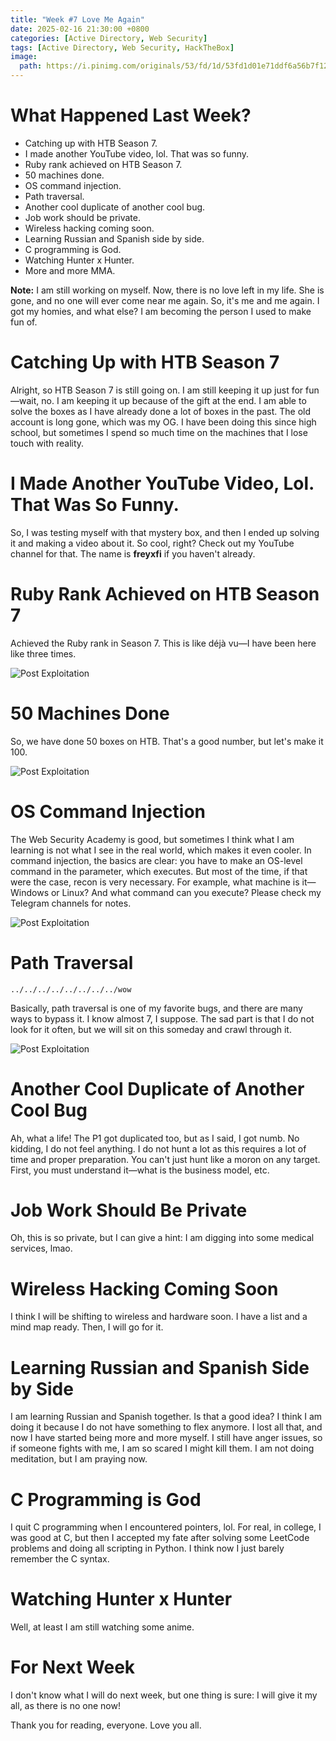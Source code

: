 ```yaml
---
title: "Week #7 Love Me Again"
date: 2025-02-16 21:30:00 +0800
categories: [Active Directory, Web Security]
tags: [Active Directory, Web Security, HackTheBox]
image:
  path: https://i.pinimg.com/originals/53/fd/1d/53fd1d01e71ddf6a56b7f12e575b9dbc.gif
---
```


# What Happened Last Week?

- Catching up with HTB Season 7.
- I made another YouTube video, lol. That was so funny.
- Ruby rank achieved on HTB Season 7.
- 50 machines done.
- OS command injection.
- Path traversal.
- Another cool duplicate of another cool bug.
- Job work should be private.
- Wireless hacking coming soon.
- Learning Russian and Spanish side by side.
- C programming is God.
- Watching Hunter x Hunter.
- More and more MMA.

**Note:** I am still working on myself. Now, there is no love left in my life. She is gone, and no one will ever come near me again. So, it's me and me again. I got my homies, and what else? I am becoming the person I used to make fun of.

# Catching Up with HTB Season 7

Alright, so HTB Season 7 is still going on. I am still keeping it up just for fun—wait, no. I am keeping it up because of the gift at the end. I am able to solve the boxes as I have already done a lot of boxes in the past. The old account is long gone, which was my OG. I have been doing this since high school, but sometimes I spend so much time on the machines that I lose touch with reality.

# I Made Another YouTube Video, Lol. That Was So Funny.

So, I was testing myself with that mystery box, and then I ended up solving it and making a video about it. So cool, right? Check out my YouTube channel for that. The name is **freyxfi** if you haven't already.

# Ruby Rank Achieved on HTB Season 7

Achieved the Ruby rank in Season 7. This is like déjà vu—I have been here like three times.

![Post Exploitation](https://pbs.twimg.com/media/Gj2xxFwXQAA0J4h?format=jpg&name=medium)

# 50 Machines Done

So, we have done 50 boxes on HTB. That's a good number, but let's make it 100.

![Post Exploitation](https://pbs.twimg.com/media/Gj5q_slXEAAAELO?format=png&name=small)

# OS Command Injection

The Web Security Academy is good, but sometimes I think what I am learning is not what I see in the real world, which makes it even cooler. In command injection, the basics are clear: you have to make an OS-level command in the parameter, which executes. But most of the time, if that were the case, recon is very necessary. For example, what machine is it—Windows or Linux? And what command can you execute? Please check my Telegram channels for notes.

![Post Exploitation](https://pbs.twimg.com/media/Gj6y07PXAAAig1i?format=png&name=900x900)

# Path Traversal

`../../../../../../../../wow`

Basically, path traversal is one of my favorite bugs, and there are many ways to bypass it. I know almost 7, I suppose. The sad part is that I do not look for it often, but we will sit on this someday and crawl through it.

![Post Exploitation](https://pbs.twimg.com/media/Gj6yfQ-WwAAHF9s?format=png&name=medium)

# Another Cool Duplicate of Another Cool Bug

Ah, what a life! The P1 got duplicated too, but as I said, I got numb. No kidding, I do not feel anything. I do not hunt a lot as this requires a lot of time and proper preparation. You can't just hunt like a moron on any target. First, you must understand it—what is the business model, etc.

# Job Work Should Be Private

Oh, this is so private, but I can give a hint: I am digging into some medical services, lmao.

# Wireless Hacking Coming Soon

I think I will be shifting to wireless and hardware soon. I have a list and a mind map ready. Then, I will go for it.

# Learning Russian and Spanish Side by Side

I am learning Russian and Spanish together. Is that a good idea? I think I am doing it because I do not have something to flex anymore. I lost all that, and now I have started being more and more myself. I still have anger issues, so if someone fights with me, I am so scared I might kill them. I am not doing meditation, but I am praying now.

# C Programming is God

I quit C programming when I encountered pointers, lol. For real, in college, I was good at C, but then I accepted my fate after solving some LeetCode problems and doing all scripting in Python. I think now I just barely remember the C syntax.

# Watching Hunter x Hunter

Well, at least I am still watching some anime.

# For Next Week

I don't know what I will do next week, but one thing is sure: I will give it my all, as there is no one now!

Thank you for reading, everyone. Love you all.